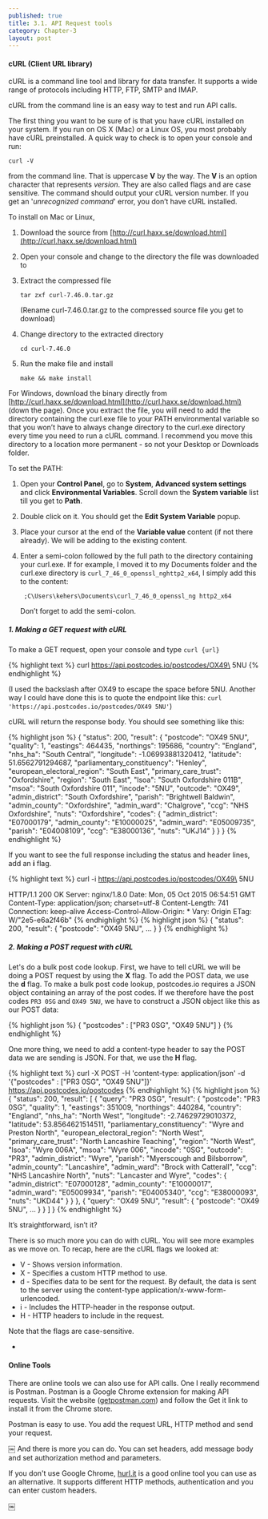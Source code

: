 ```yaml
---
published: true
title: 3.1. API Request tools
category: Chapter-3
layout: post
---
```

#### cURL (Client URL library)

cURL is a command line tool and library for data transfer. It supports a wide range of protocols including HTTP, FTP, SMTP and IMAP.

cURL from the command line is an easy way to test and run API calls.

The first thing you want to be sure of is that you have cURL installed on your system. If you run on OS X (Mac) or a Linux OS, you most probably have cURL preinstalled. A quick way to check is to open your console and run:

```
curl -V
```

from the command line. That is uppercase **V** by the way. The **V** is an option character that represents *version*. They are also called flags and are case sensitive. The command should output your cURL version number. If you get an '*unrecognized command*' error, you don’t have cURL installed.

To install on Mac or Linux,

1. Download the source from [http://curl.haxx.se/download.html](http://curl.haxx.se/download.html)
2. Open your console and change to the directory the file was downloaded to
3. Extract the compressed file     

    ```
    tar zxf curl-7.46.0.tar.gz  
    ```

    (Rename curl-7.46.0.tar.gz to the compressed source file you get to download)

4. Change directory to the extracted directory     
    
    ```
    cd curl-7.46.0 
    ```

5. Run the make file and install     

    ```
    make && make install
    ```

For Windows, download the binary directly from [http://curl.haxx.se/download.html](http://curl.haxx.se/download.html) (down the page). Once you extract the file, you will need to add the directory containing the curl.exe file to your PATH environmental variable so that you won’t have to always change directory to the curl.exe directory every time you need to run a cURL command. I recommend you move this directory to a location more permanent - so not your Desktop or Downloads folder.

To set the PATH:

1. Open your **Control Panel**, go to **System**, **Advanced system settings** and click **Environmental Variables**. Scroll down the **System variable** list till you get to **Path**.
2. Double click on it. You should get the **Edit System Variable** popup.
3. Place your cursor at the end of the **Variable value** content (if not there already). We will be adding to the existing content.
4. Enter a semi-colon followed by the full path to the directory containing your curl.exe. If for example, I moved it to my Documents folder and the curl.exe directory is `curl_7_46_0_openssl_nghttp2_x64`, I simply add this to the content:
  
        ;C\Users\kehers\Documents\curl_7_46_0_openssl_ng http2_x64  

    Don’t forget to add the semi-colon.

##### 1. Making a GET request with cURL

To make a GET request, open your console and type `curl {url}`

{% highlight text %}
curl https://api.postcodes.io/postcodes/OX49\ 5NU
{% endhighlight %}

(I used the backslash after OX49 to escape the space before 5NU. Another way I could have done this is to quote the endpoint like this: `curl 'https://api.postcodes.io/postcodes/OX49 5NU'`)

cURL will return the response body. You should see something like this:


{% highlight json %}
{
  "status": 200,
  "result": {
    "postcode": "OX49 5NU",
    "quality": 1,
    "eastings": 464435,
    "northings": 195686,
    "country": "England",
    "nhs_ha": "South Central",
    "longitude": -1.06993881320412,
    "latitude": 51.6562791294687,
    "parliamentary_constituency": "Henley",
    "european_electoral_region": "South East",
    "primary_care_trust": "Oxfordshire",
    "region": "South East",
    "lsoa": "South Oxfordshire 011B",
    "msoa": "South Oxfordshire 011",
    "incode": "5NU",
    "outcode": "OX49",
    "admin_district": "South Oxfordshire",
    "parish": "Brightwell Baldwin",
    "admin_county": "Oxfordshire",
    "admin_ward": "Chalgrove",
    "ccg": "NHS Oxfordshire",
    "nuts": "Oxfordshire",
    "codes": {
      "admin_district": "E07000179",
      "admin_county": "E10000025",
      "admin_ward": "E05009735",
      "parish": "E04008109",
      "ccg": "E38000136",
      "nuts": "UKJ14"
    }
  }
}
{% endhighlight %}

If you want to see the full response including the status and header lines, add an **i** flag.

{% highlight text %}
curl -i https://api.postcodes.io/postcodes/OX49\ 5NU

HTTP/1.1 200 OK
Server: nginx/1.8.0
Date: Mon, 05 Oct 2015 06:54:51 GMT
Content-Type: application/json; charset=utf-8
Content-Length: 741
Connection: keep-alive
Access-Control-Allow-Origin: *
Vary: Origin
ETag: W/"2e5-e6a2f46b"
{% endhighlight %}
{% highlight json %}
{
  "status": 200,
  "result": {
    "postcode": "OX49 5NU",
    ...
  }
}
{% endhighlight %}


##### 2. Making a POST request with cURL

Let's do a bulk post code lookup. First, we have to tell cURL we will be doing a POST request by using the **X** flag. To add the POST data, we use the **d** flag. To make a bulk post code lookup, postcodes.io requires a JSON object containing an array of the post codes. If we therefore have the post codes `PR3 0SG` and `OX49 5NU`, we have to construct a JSON object like this as our POST data:

{% highlight json %}
{
  "postcodes" : ["PR3 0SG", "OX49 5NU"]
}
{% endhighlight %}


One more thing, we need to add a content-type header to say the POST data we are sending is JSON. For that, we use the **H** flag.

{% highlight text %}
curl -X POST -H 'content-type: application/json'
  -d '{"postcodes" : ["PR3 0SG", "OX49 5NU"]}'
  https://api.postcodes.io/postcodes
{% endhighlight %}
{% highlight json %}
{
  "status": 200,
  "result": [
    {
      "query": "PR3 0SG",
      "result": {
        "postcode": "PR3 0SG",
        "quality": 1,
        "eastings": 351009,
        "northings": 440284,
        "country": "England",
        "nhs_ha": "North West",
        "longitude": -2.74629729010372,
        "latitude": 53.8564621514511,
        "parliamentary_constituency": "Wyre and Preston North",
        "european_electoral_region": "North West",
        "primary_care_trust": "North Lancashire Teaching",
        "region": "North West",
        "lsoa": "Wyre 006A",
        "msoa": "Wyre 006",
        "incode": "0SG",
        "outcode": "PR3",
        "admin_district": "Wyre",
        "parish": "Myerscough and Bilsborrow",
        "admin_county": "Lancashire",
        "admin_ward": "Brock with Catterall",
        "ccg": "NHS Lancashire North",
        "nuts": "Lancaster and Wyre",
        "codes": {
          "admin_district": "E07000128",
          "admin_county": "E10000017",
          "admin_ward": "E05009934",
          "parish": "E04005340",
          "ccg": "E38000093",
          "nuts": "UKD44"
        }
      }
    },
    {
      "query": "OX49 5NU",
      "result": {
        "postcode": "OX49 5NU",
        ...
      }
    }
  ]
}
{% endhighlight %}

It’s straightforward, isn’t it?

There is so much more you can do with cURL. You will see more examples as we move on. To recap, here are the cURL flags we looked at:

- V - Shows version information.
- X - Specifies a custom HTTP method to use.
- d - Specifies data to be sent for the request. By default, the data is sent to the server using the content-type application/x-www-form-urlencoded.
- i - Includes the HTTP-header in the response output.
- H - HTTP headers to include in the request.

Note that the flags are case-sensitive.

-

#### Online Tools

There are online tools we can also use for API calls. One I really recommend is Postman. Postman is a Google Chrome extension for making API requests. Visit the website ([getpostman.com](http://getpostman.com/)) and follow the Get it link to install it from the Chrome store.

Postman is easy to use. You add the request URL, HTTP method and send your request.

￼
And there is more you can do. You can set headers, add message body and set authorization method and parameters.

If you don't use Google Chrome, [hurl.it](http://hurl.it) is a good online tool you can use as an alternative. It supports different HTTP methods, authentication and you can enter custom headers.

￼

